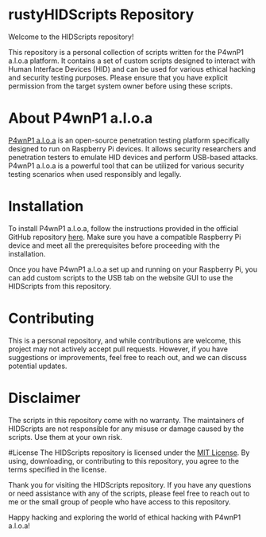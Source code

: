 # rustyHIDScripts Repository

Welcome to the HIDScripts repository!

This repository is a personal collection of scripts written for the P4wnP1 a.l.o.a platform. It contains a set of custom scripts designed to interact with Human Interface Devices (HID) and can be used for various ethical hacking and security testing purposes. Please ensure that you have explicit permission from the target system owner before using these scripts.

# About P4wnP1 a.l.o.a
[P4wnP1 a.l.o.a](https://github.com/RoganDawes/P4wnP1_aloa) is an open-source penetration testing platform specifically designed to run on Raspberry Pi devices. It allows security researchers and penetration testers to emulate HID devices and perform USB-based attacks. P4wnP1 a.l.o.a is a powerful tool that can be utilized for various security testing scenarios when used responsibly and legally.

# Installation
To install P4wnP1 a.l.o.a, follow the instructions provided in the official GitHub repository [here](https://github.com/RoganDawes/P4wnP1_aloa). Make sure you have a compatible Raspberry Pi device and meet all the prerequisites before proceeding with the installation.

Once you have P4wnP1 a.l.o.a set up and running on your Raspberry Pi, you can add custom scripts to the USB tab on the website GUI to use the HIDScripts from this repository.

# Contributing
This is a personal repository, and while contributions are welcome, this project may not actively accept pull requests. However, if you have suggestions or improvements, feel free to reach out, and we can discuss potential updates.

# Disclaimer
The scripts in this repository come with no warranty. The maintainers of HIDScripts are not responsible for any misuse or damage caused by the scripts. Use them at your own risk.

#License
The HIDScripts repository is licensed under the [MIT License](https://github.com/git/git-scm.com/blob/main/MIT-LICENSE.txt). By using, downloading, or contributing to this repository, you agree to the terms specified in the license.

Thank you for visiting the HIDScripts repository. If you have any questions or need assistance with any of the scripts, please feel free to reach out to me or the small group of people who have access to this repository.

Happy hacking and exploring the world of ethical hacking with P4wnP1 a.l.o.a!
